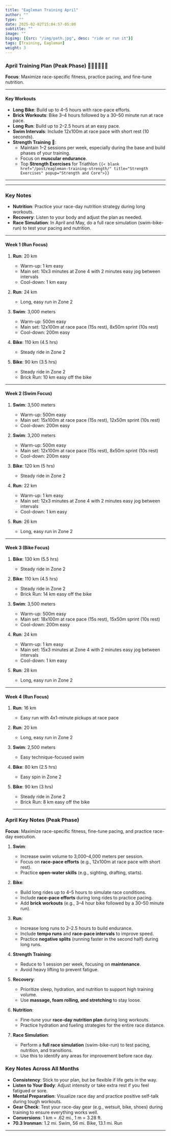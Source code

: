 ```yaml
---
title: "Eagleman Training April"
author: ""
type: ""
date: 2025-02-02T15:04:57-05:00
subtitle: ""
image: ""
bigimg: [{src: "/img/path.jpg", desc: "ride or run it"}]
tags: [Training, Eagleman]
weight: 3
---
```

### **April Training Plan (Peak Phase)** 🏊‍♂️🚴‍♂️🏃‍♂️
**Focus**: Maximize race-specific fitness, practice pacing, and fine-tune nutrition.

---

#### **Key Workouts**  
- **Long Bike**: Build up to 4–5 hours with race-pace efforts.  
- **Brick Workouts**: Bike 3–4 hours followed by a 30–50 minute run at race pace.  
- **Long Run**: Build up to 2–2.5 hours at an easy pace.  
- **Swim Intervals**: Include 12x100m at race pace with short rest (10 seconds).
- **Strength Training** 💪:
   - Maintain 1–2 sessions per week, especially during the base and build phases of your training.
   - Focus on **muscular endurance**.  
   - Top **Strength Exercises** for Triathlon `{{< blank  href="/post/eagleman-training-strength/" title="Strength Exercises" popup="Strength and Core">}}`

---

---
### **Key Notes**  
- **Nutrition**: Practice your race-day nutrition strategy during long workouts.  
- **Recovery**: Listen to your body and adjust the plan as needed.  
- **Race Simulation**: In April and May, do a full race simulation (swim-bike-run) to test your pacing and nutrition.

---  

#### **Week 1 (Run Focus)**  
1. **Run**: 20 km  
   - Warm-up: 1 km easy  
   - Main set: 10x3 minutes at Zone 4 with 2 minutes easy jog between intervals  
   - Cool-down: 1 km easy  

2. **Run**: 24 km  
   - Long, easy run in Zone 2  

3. **Swim**: 3,000 meters  
   - Warm-up: 500m easy  
   - Main set: 12x100m at race pace (15s rest), 8x50m sprint (10s rest)  
   - Cool-down: 200m easy  

4. **Bike**: 110 km (4.5 hrs) 
   - Steady ride in Zone 2  

5. **Bike**: 90 km  (3.5 hrs)
   - Steady ride in Zone 2  
   - Brick Run: 10 km easy off the bike  

---

#### **Week 2 (Swim Focus)**  
1. **Swim**: 3,500 meters  
   - Warm-up: 500m easy  
   - Main set: 15x100m at race pace (15s rest), 12x50m sprint (10s rest)  
   - Cool-down: 200m easy  

2. **Swim**: 3,200 meters  
   - Warm-up: 500m easy  
   - Main set: 12x100m at race pace (15s rest), 8x50m sprint (10s rest)  
   - Cool-down: 200m easy  

3. **Bike**: 120 km  (5 hrs)
   - Steady ride in Zone 2  

4. **Run**: 22 km  
   - Warm-up: 1 km easy  
   - Main set: 12x3 minutes at Zone 4 with 2 minutes easy jog between intervals  
   - Cool-down: 1 km easy  

5. **Run**: 26 km  
   - Long, easy run in Zone 2  

---

#### **Week 3 (Bike Focus)**  
1. **Bike**: 130 km  (5.5 hrs)
   - Steady ride in Zone 2  

2. **Bike**: 110 km  (4.5 hrs)
   - Steady ride in Zone 2  
   - Brick Run: 14 km easy off the bike  

3. **Swim**: 3,500 meters  
   - Warm-up: 500m easy  
   - Main set: 18x100m at race pace (15s rest), 15x50m sprint (10s rest)  
   - Cool-down: 200m easy  

4. **Run**: 24 km  
   - Warm-up: 1 km easy  
   - Main set: 15x3 minutes at Zone 4 with 2 minutes easy jog between intervals  
   - Cool-down: 1 km easy  

5. **Run**: 28 km  
   - Long, easy run in Zone 2  

---

#### **Week 4 (Run Focus)**  
1. **Run**: 16 km  
   - Easy run with 4x1-minute pickups at race pace  

2. **Run**: 20 km  
   - Long, easy run in Zone 2  

3. **Swim**: 2,500 meters  
   - Easy technique-focused swim  

4. **Bike**: 80 km  (2.5 hrs)
   - Easy spin in Zone 2  

5. **Bike**: 90 km (3 hrs) 
   - Steady ride in Zone 2  
   - Brick Run: 8 km easy off the bike 
   
   ---
   
   
### **April Key Notes (Peak Phase)**  
**Focus**: Maximize race-specific fitness, fine-tune pacing, and practice race-day execution.

1. **Swim**:  
   - Increase swim volume to 3,000–4,000 meters per session.  
   - Focus on **race-pace efforts** (e.g., 12x100m at race pace with short rest).  
   - Practice **open-water skills** (e.g., sighting, drafting, starts).  

2. **Bike**:  
   - Build long rides up to 4–5 hours to simulate race conditions.  
   - Include **race-pace efforts** during long rides to practice pacing.  
   - Add **brick workouts** (e.g., 3–4 hour bike followed by a 30–50 minute run).  

3. **Run**:  
   - Increase long runs to 2–2.5 hours to build endurance.  
   - Include **tempo runs** and **race-pace intervals** to improve speed.  
   - Practice **negative splits** (running faster in the second half) during long runs.  

4. **Strength Training**:  
   - Reduce to 1 session per week, focusing on **maintenance**.  
   - Avoid heavy lifting to prevent fatigue.  

5. **Recovery**:  
   - Prioritize sleep, hydration, and nutrition to support high training volume.  
   - Use **massage, foam rolling, and stretching** to stay loose.  

6. **Nutrition**:  
   - Fine-tune your **race-day nutrition plan** during long workouts.  
   - Practice hydration and fueling strategies for the entire race distance.  

7. **Race Simulation**:  
   - Perform a **full race simulation** (swim-bike-run) to test pacing, nutrition, and transitions.  
   - Use this to identify any areas for improvement before race day. 

### **Key Notes Across All Months**  
- **Consistency**: Stick to your plan, but be flexible if life gets in the way.  
- **Listen to Your Body**: Adjust intensity or take extra rest if you feel fatigued or sore.  
- **Mental Preparation**: Visualize race day and practice positive self-talk during tough workouts.  
- **Gear Check**: Test your race-day gear (e.g., wetsuit, bike, shoes) during training to ensure everything works well.
- **Conversions**: 1 km = .62 mi., 1 m = 3.28 ft.
- **70.3 Ironman**: 1.2 mi. Swim, 56 mi. Bike, 13.1 mi. Run 

---
    